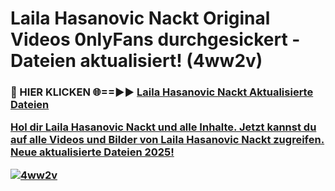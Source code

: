# Laila Hasanovic Nackt Original Videos 0nlyFans durchgesickert - Dateien aktualisiert! (4ww2v)

<h3>🔴 HIER KLICKEN 🌐==►► <a href="https://tinyurl.com/h6vf6nb8" rel="nofollow">Laila Hasanovic Nackt Aktualisierte Dateien

Hol dir Laila Hasanovic Nackt und alle Inhalte. Jetzt kannst du auf alle Videos und Bilder von Laila Hasanovic Nackt zugreifen. Neue aktualisierte Dateien 2025!

[![4ww2v](https://i.imgur.com/sD4kR3V.gif)](https://tinyurl.com/h6vf6nb8)
